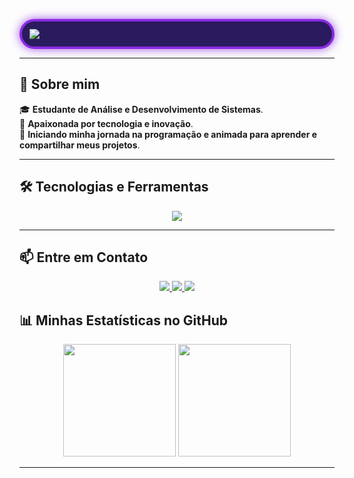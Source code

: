 <p align="center">
  <div style="border: 4px solid #8A2BE2; padding: 12px; border-radius: 25px; background-color: #2a1a5e; box-shadow: 0 0 15px rgba(138, 43, 226, 0.8);">
    <img src="https://readme-typing-svg.herokuapp.com?color=bb86fc&size=24&center=true&vCenter=true&width=500&height=40&lines=Hello,+world!🌍🚀" />
  </div>
</p>

---

## 👾 **Sobre mim**
🎓 **Estudante de Análise e Desenvolvimento de Sistemas**.  
💜 **Apaixonada por tecnologia e inovação**.  
🚀 **Iniciando minha jornada na programação e animada para aprender e compartilhar meus projetos**.  

---

## 🛠 **Tecnologias e Ferramentas**
<p align="center">
  <img src="https://skillicons.dev/icons?i=html,css,javascript,git,github,vscode" />
</p>

---
## 📫 **Entre em Contato**

<p align="center">
  <a href="mailto:rosellen.favacho@gmail.com">
    <img src="https://img.shields.io/badge/Gmail-D14836?style=for-the-badge&logo=gmail&logoColor=white" />
  </a>
  <a href="https://www.linkedin.com/in/rose-ellen-favacho-sf2003">
    <img src="https://img.shields.io/badge/LinkedIn-0077B5?style=for-the-badge&logo=linkedin&logoColor=white" />
  </a>
  <a href="https://www.instagram.com/roseecoding">
    <img src="https://img.shields.io/badge/Instagram-E4405F?style=for-the-badge&logo=instagram&logoColor=white" />
  </a>
</p>


## 📊 **Minhas Estatísticas no GitHub**
<p align="center">
  <img height="180em" src="https://github-readme-stats.vercel.app/api?username=rose-ellenf&show_icons=true&bg_color=0d1117&title_color=8a2be2&text_color=c9d1d9&icon_color=bb86fc&border_color=8a2be2&border_radius=10" />
  <img height="180em" src="https://github-readme-streak-stats.herokuapp.com/?user=rose-ellenf&theme=tokyonight&background=0d1117&border=8a2be2&fire=bb86fc&ring=8a2be2&currStreakLabel=bb86fc" />
</p>

---




